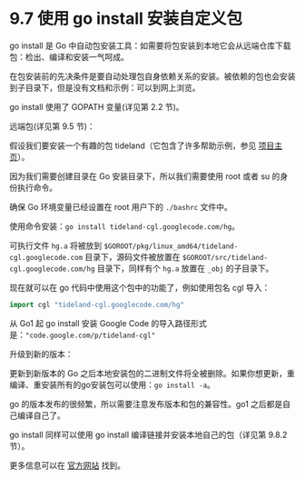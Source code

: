 # 9.7 使用 go install 安装自定义包

go install 是 Go 中自动包安装工具：如需要将包安装到本地它会从远端仓库下载包：检出、编译和安装一气呵成。

在包安装前的先决条件是要自动处理包自身依赖关系的安装。被依赖的包也会安装到子目录下，但是没有文档和示例：可以到网上浏览。

go install 使用了 GOPATH 变量(详见第 2.2 节)。

远端包(详见第 9.5 节)：

假设我们要安装一个有趣的包 tideland（它包含了许多帮助示例，参见 [项目主页](http://code.google.com/p/tideland-cgl)）。

因为我们需要创建目录在 Go 安装目录下，所以我们需要使用 root 或者 su 的身份执行命令。

确保 Go 环境变量已经设置在 root 用户下的 `./bashrc` 文件中。

使用命令安装：`go install tideland-cgl.googlecode.com/hg`。

可执行文件 `hg.a` 将被放到 `$GOROOT/pkg/linux_amd64/tideland-cgl.googlecode.com` 目录下，源码文件被放置在 `$GOROOT/src/tideland-cgl.googlecode.com/hg` 目录下，同样有个 `hg.a` 放置在 `_obj` 的子目录下。

现在就可以在 go 代码中使用这个包中的功能了，例如使用包名 cgl 导入：

```go
import cgl "tideland-cgl.googlecode.com/hg"
```

从 Go1 起 go install 安装 Google Code 的导入路径形式是：`"code.google.com/p/tideland-cgl"`

升级到新的版本：

更新到新版本的 Go 之后本地安装包的二进制文件将全被删除。如果你想更新，重编译、重安装所有的go安装包可以使用：`go install -a`。

go 的版本发布的很频繁，所以需要注意发布版本和包的兼容性。go1 之后都是自己编译自己了。

go install 同样可以使用 go install 编译链接并安装本地自己的包（详见第 9.8.2 节）。

更多信息可以在 [官方网站](http://golang.org/cmd/go/) 找到。

